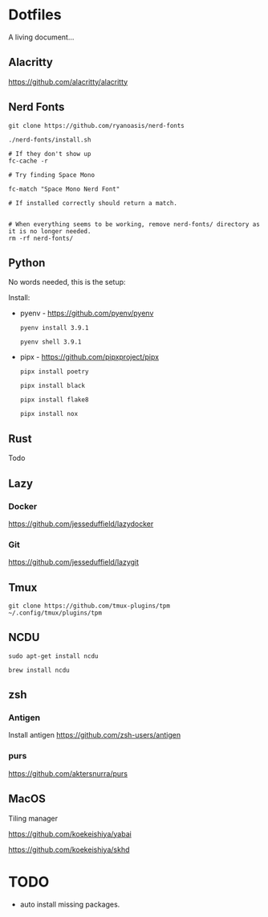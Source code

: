 # Dotfiles

A living document...


## Alacritty

https://github.com/alacritty/alacritty


## Nerd Fonts

```
git clone https://github.com/ryanoasis/nerd-fonts

./nerd-fonts/install.sh

# If they don't show up
fc-cache -r

# Try finding Space Mono

fc-match "Space Mono Nerd Font"

# If installed correctly should return a match.


# When everything seems to be working, remove nerd-fonts/ directory as it is no longer needed.
rm -rf nerd-fonts/

```

## Python

No words needed, this is the setup:


Install:

* pyenv - https://github.com/pyenv/pyenv

    ```
    pyenv install 3.9.1
    
    pyenv shell 3.9.1
    ```

* pipx - https://github.com/pipxproject/pipx
  
    ```
    pipx install poetry

    pipx install black

    pipx install flake8

    pipx install nox 

    ```

## Rust

Todo


## Lazy

### Docker

https://github.com/jesseduffield/lazydocker

### Git

https://github.com/jesseduffield/lazygit

## Tmux

```
git clone https://github.com/tmux-plugins/tpm ~/.config/tmux/plugins/tpm
```

## NCDU

`sudo apt-get install ncdu`

`brew install ncdu`

## zsh

### Antigen

Install antigen https://github.com/zsh-users/antigen

### purs

https://github.com/aktersnurra/purs

## MacOS

Tiling manager

https://github.com/koekeishiya/yabai

https://github.com/koekeishiya/skhd

# TODO

* auto install missing packages. 
